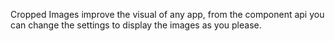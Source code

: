 Cropped Images improve the visual of any app, from the component api you can change the settings to display the images as you please.
